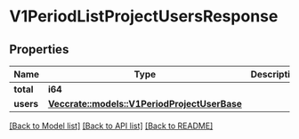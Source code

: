 # V1PeriodListProjectUsersResponse

## Properties

Name | Type | Description | Notes
------------ | ------------- | ------------- | -------------
**total** | **i64** |  | 
**users** | [**Vec<crate::models::V1PeriodProjectUserBase>**](v1.ProjectUserBase.md) |  | 

[[Back to Model list]](../README.md#documentation-for-models) [[Back to API list]](../README.md#documentation-for-api-endpoints) [[Back to README]](../README.md)


